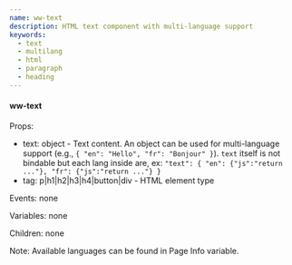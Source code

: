 ```yaml
---
name: ww-text
description: HTML text component with multi-language support
keywords:
  - text
  - multilang
  - html
  - paragraph
  - heading
---
```


#### ww-text
Props:
- text: object - Text content. An object can be used for multi-language support (e.g., `{ "en": "Hello", "fr": "Bonjour" }`). `text` itself is not bindable but each lang inside are, ex: `"text": { "en": {"js":"return ..."}, "fr": {"js":"return ..."} }`
- tag: p|h1|h2|h3|h4|button|div - HTML element type

Events: none

Variables: none

Children: none

Note: Available languages can be found in Page Info variable.
